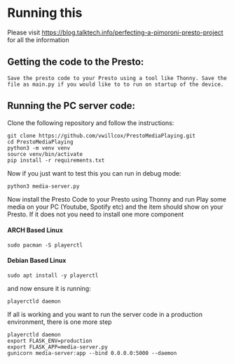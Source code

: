 # Running this

Please visit https://blog.talktech.info/perfecting-a-pimoroni-presto-project for all the information

## Getting the code to the Presto:

	Save the presto code to your Presto using a tool like Thonny. Save the file as main.py if you would like to to run on startup of the device.
    
## Running the PC server code:

Clone the following repository and follow the instructions:
<pre language-bash>
<code>git clone https://github.com/vwillcox/PrestoMediaPlaying.git
cd PrestoMediaPlaying
python3 -m venv venv
source venv/bin/activate
pip install -r requirements.txt</code>
</pre>
Now if you just want to test this you can run in debug mode:
<pre language-bash>
<code>python3 media-server.py</code>
</pre>

Now install the Presto Code to your Presto using Thonny and run
Play some media on your PC (Youtube, Spotify etc) and the item should show on your Presto.
If it does not you need to install one more component

#### ARCH Based Linux
<pre language-bash>
<code>sudo pacman -S playerctl</code>
</pre>
#### Debian Based Linux
<pre language-bash>
<code>sudo apt install -y playerctl</code>
</pre>

and now ensure it is running:
<pre language-bash>
<code>playerctld daemon</code>
</pre>

If all is working and you want to run the server code in a production environment, there is one more step

<pre language-bash>
<code>playerctld daemon
export FLASK_ENV=production
export FLASK_APP=media-server.py
gunicorn media-server:app --bind 0.0.0.0:5000 --daemon</code>
</pre>
